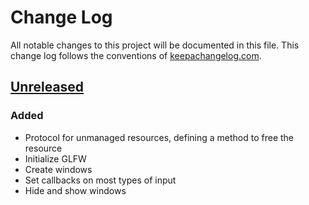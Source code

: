 # Change Log
All notable changes to this project will be documented in this file. This change log follows the conventions of [keepachangelog.com](http://keepachangelog.com/).

## [Unreleased]
### Added
- Protocol for unmanaged resources, defining a method to free the resource
- Initialize GLFW
- Create windows
- Set callbacks on most types of input
- Hide and show windows

[Unreleased]: https://github.com/IGJoshua/s-expresso/compare/master..develop
